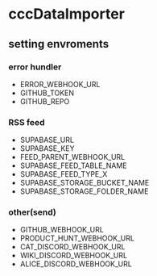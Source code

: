 # cccDataImporter

## setting envroments

### error hundler
- ERROR_WEBHOOK_URL
- GITHUB_TOKEN
- GITHUB_REPO

### RSS feed
- SUPABASE_URL
- SUPABASE_KEY
- FEED_PARENT_WEBHOOK_URL
- SUPABASE_FEED_TABLE_NAME
- SUPABASE_FEED_TYPE_X
- SUPABASE_STORAGE_BUCKET_NAME
- SUPABASE_STORAGE_FOLDER_NAME

### other(send)
- GITHUB_WEBHOOK_URL
- PRODUCT_HUNT_WEBHOOK_URL
- CAT_DISCORD_WEBHOOK_URL
- WIKI_DISCORD_WEBHOOK_URL
- ALICE_DISCORD_WEBHOOK_URL